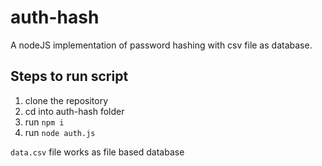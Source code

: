 # auth-hash
A nodeJS implementation of password hashing with csv file as database.

## Steps to run script
1. clone the repository
2. cd into auth-hash folder
3. run `npm i`
4. run `node auth.js`

`data.csv` file works as file based database
